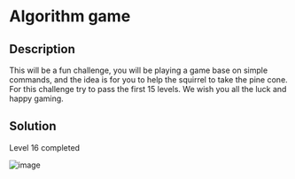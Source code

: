 # Algorithm game

## Description

This will be a fun challenge, you will be playing a game base on simple commands, and the idea is for you to help the squirrel to take the pine cone. For this challenge try to pass the first 15 levels. We wish you all the luck and happy gaming.

## Solution

Level 16 completed

![image](https://user-images.githubusercontent.com/116694224/205125008-a4c15af9-b96a-4538-b69a-4ede84894e15.png)
